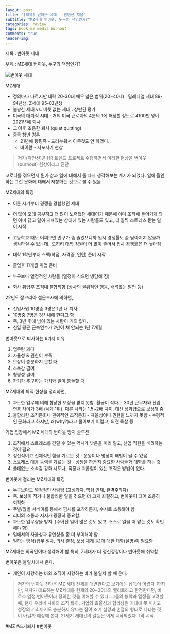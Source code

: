 ```yaml
---
layout: post
title: "[리뷰] 번아웃 세대 - 권연선 지음"
subtitle: "MZ세대 번아웃, 누구의 책임인가?"
categories: review
tags: book mz media burnout
comments: true
header-img: 
---
```


제목 : 번아웃 세대

부제 : MZ세대 번아웃, 누구의 책임인가?

![번아웃 세대](https://youngsungson.github.io/assets/img/review/20230110-review-book-mz-burnout.jpg)


MZ세대 
- 정의마다 다르지만 대략 20-30대 매우 넓은 범위(20~40세) : 밀레니얼 세대 89-94년생, Z세대 95-03년생  
- 불쌍한 세대 vs. 버릇 없는 세대 : 상반된 평가 
- 미국의 대퇴직 시대 - 거의 미국 근로자의 4분의 1에 해당할 정도로 4100만 명이 2021년에 퇴사
- 그 이후 조용한 퇴사 (quiet quitting)
- 중국 청년 경우 
    - 21년에 탕핑족 - 드러누워서 아무것도 안 하겠다. 
    - 바이란 - 자포자기 현상 

> 저자(곽인선)은 HR 트렌드 프로젝트 수행하면서 이러한 현상을 번아웃(burnout) 현상이라고 진단

코로나를 겪으면서 뭔가 삶과 일에 대해서 좀 다시 생각해보는 계기가 되었다. 
일에 올인하는 그런 문화에 대해서 저항하는 것으로 볼 수 있음 


MZ세대의 특징 
- 이른 시기부터 경쟁을 경험했던 세대
- 더 많이 오래 공부하고 더 많이 노력했던 세대이기 때문에 이미 조직에 들어가게 되면 이미 닳고 달아 지쳐있는 상태에 있는 사람들도 있고, 더 일찍 스트레스 탇는 일이 시작
- 고등학교 때도 어찌보면 인구가 좀 줄었으니까 입시 경쟁률도 좀 낮아지지 않을까 생각하실 수 있는데.. 오히려 대학 정원이 더 많이 줄어서 입시 경쟁률은 더 높아짐
- 대학 1학년부터 스펙(학점, 자격증, 인턴) 준비 시작
- 졸업후 11개월 취업 준비
- 누구보다 열정적인 사람들 (열정이 식으면 냉담해 짐)


- 회사 취업후 조직내 불합리함 (상사의 권위적인 행동, 배려없는 발언 등) 

22년도 잡코리아 설문조사에 의하면,

- 신입사원 10명중 3명은 1년 내 퇴사
- 10명중 7명은 3년 내에 한다고 함
- 즉, 3년 후에 남아 있는 사람이 거의 없다. 
- 신입 평균 근속연수가 2년이 채 안되는 1년 7개월 


번아웃으로 퇴사하는 6가지 이유 

1. 업무량 과다 
2. 자율성 & 권한이 부족 
3. 보상이 충분하지 못할 때 
4. 소속감 결여
5. 형평성 결여 
6. 자기가 추구하는 가치와 일이 충돌할 때 


MZ세대의 퇴직 현상을 정리하면, 

1. 과도한 업무에 비해 합당한 보상을 받지 못함. 월급이 작다. - 30년 근무자와 신입 연봉 차이가 3배 (세계 1위). 다른 나라는 1.5~2배 차이. 대신 성과급으로 보상해 줌  
2. 불합리한 조직문화나 권위적인 조직문화 - 자율성이나 권한을 느끼지 못함 - 수평적인 문화라고 하지만, 왜(why?)라고 물어보기 어렵고, 의견 묵살 등


기업 입장에서 MZ 세대의 번아웃 방지 솔루션 

1. 조직에서 스트레스를 견딜 수 있는 역치가 낮음을 미리 알고, 신입 직원을 배려하는 것이 필요
2. 정신적이고 신체적인 힘을 기르는 것 - 운동이나 명상이 해법이 될 수 있음
3. 스트레스 대응 능력을 기르는 것 - 상담을 하든지 중요한 사람들과 대화를 하는 것 
4. 쓸데없는 소속감 강화 시도나, 직장내 괴롭힘이 있는 조직은 방법이 없다.


번아웃에 걸리는 MZ세대의 특징

- 누구보다도 열정적인 사람임 (고성과자, 핵심 인재, 완벽주의자) 
- 즉. 보상이 적거나 불합리한 일을 겪으면 더 크게 좌절하고, 번아웃이 되어 조용히 퇴직함
- 주별/월별 서베이를 통해서 낌새를 포착하든지, 수시로 소통해야 함 
- 리더의 소통과 지지가 굉장히 중요함.
- 과도한 업무량을 방지. (주어진 일이 많은 것도 있고, 스스로 일을 떠 맡는 것도 확인해야 함) 
- 일에서의 자율성과 유연성을 좀 더 부여해야 함 
- 일하는 방식(업무 절차, 의사 결정, 보상 체계 등)에 대한 대화(설명)이 필요함 


MZ세대는 외국인이다 생각해야 함
특히, Z세대가 더 정신겅강이나 번아웃에 취약함  

번아웃은 불일치에서 온다. 
- 개인이 지향하는 바와 조직이 지향하는 바가 불일치 할 때 온다. 

> 저자의 번아웃 진단은 MZ 세대 전체를 대변한다고 보기에는 납득이 어렵다. 
> 하지만, 저자가 대표하는 MZ세대를 현재의 20~30대의 엘리트라고 한정한다면, 비로소 일정 번아웃이라 정의한 것을 이해할 수 있다.
> 그들의 능력과 열정을 고려할 때, 현재 우리네 사회의 조직 특히, 기업의 효율성과 합리성은 기대에 못 미치고 성장의 기회마저도 충분하지 않다는 점이 조기 실망과 손절의 형태로 나타는 것이 아닐까 예상해 본다. 
> 21세기 세대간의 갈등은 이제 시작되었다. 1막 시작. 

#MZ #조기퇴사 #번아웃 

